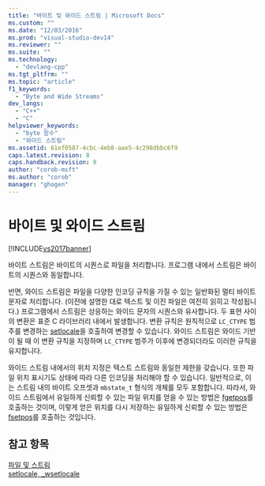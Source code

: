 ```yaml
---
title: "바이트 및 와이드 스트림 | Microsoft Docs"
ms.custom: ""
ms.date: "12/03/2016"
ms.prod: "visual-studio-dev14"
ms.reviewer: ""
ms.suite: ""
ms.technology: 
  - "devlang-cpp"
ms.tgt_pltfrm: ""
ms.topic: "article"
f1_keywords: 
  - "Byte and Wide Streams"
dev_langs: 
  - "C++"
  - "C"
helpviewer_keywords: 
  - "byte 함수"
  - "와이드 스트림"
ms.assetid: 61ef0587-4cbc-4eb8-aae5-4c298dbbc6f9
caps.latest.revision: 8
caps.handback.revision: 8
author: "corob-msft"
ms.author: "corob"
manager: "ghogen"
---
```

# 바이트 및 와이드 스트림
[!INCLUDE[vs2017banner](../assembler/inline/includes/vs2017banner.md)]

바이트 스트림은 바이트의 시퀀스로 파일을 처리합니다.  프로그램 내에서 스트림은 바이트의 시퀀스와 동일합니다.  
  
 반면, 와이드 스트림은 파일을 다양한 인코딩 규칙을 가질 수 있는 일반화된 멀티 바이트 문자로 처리합니다. \(이전에 설명한 대로 텍스트 및 이진 파일은 여전히 읽히고 작성됩니다.\) 프로그램에서 스트림은 상응하는 와이드 문자의 시퀀스와 유사합니다.  두 표현 사이의 변환은 표준 C 라이브러리 내에서 발생합니다.  변환 규칙은 원칙적으로 `LC_CTYPE` 범주를 변경하는 [setlocale](../c-runtime-library/reference/setlocale-wsetlocale.md)을 호출하여 변경할 수 있습니다.  와이드 스트림은 와이드 기반이 될 때 이 변환 규칙을 지정하며 `LC_CTYPE` 범주가 이후에 변경되더라도 이러한 규칙을 유지합니다.  
  
 와이드 스트림 내에서의 위치 지정은 텍스트 스트림와 동일한 제한을 갖습니다.  또한 파일 위치 표시기도 상태에 따라 다른 인코딩을 처리해야 할 수 있습니다.  일반적으로, 이는 스트림 내의 바이트 오프셋과 `mbstate_t` 형식의 개체를 모두 포함합니다.  따라서, 와이드 스트림에서 유일하게 신뢰할 수 있는 파일 위치를 얻을 수 있는 방법은 [fgetpos](../c-runtime-library/reference/fgetpos.md)를 호출하는 것이며, 이렇게 얻은 위치를 다시 저장하는 유일하게 신뢰할 수 있는 방법은 [fsetpos](../c-runtime-library/reference/fsetpos.md)를 호출하는 것입니다.  
  
## 참고 항목  
 [파일 및 스트림](../c-runtime-library/files-and-streams.md)   
 [setlocale, \_wsetlocale](../c-runtime-library/reference/setlocale-wsetlocale.md)